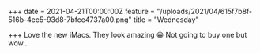 +++
date = 2021-04-21T00:00:00Z
feature = "/uploads/2021/04/615f7b8f-516b-4ec5-93d8-7bfce4737a00.png"
title = "Wednesday"

+++
Love the new iMacs. They look amazing 😀 Not going to buy one but wow..